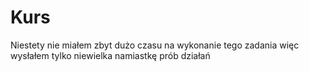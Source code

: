 # Kurs
Niestety nie miałem zbyt dużo czasu na wykonanie tego zadania więc wysłałem tylko niewielka namiastkę prób działań
